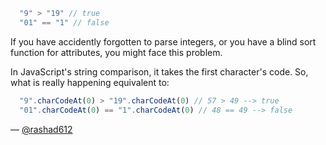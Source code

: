 
```javascript
  "9" > "19" // true
  "01" == "1" // false
```

If you have accidently forgotten to parse integers, or you have a blind sort function for attributes, you might face this problem.

In JavaScript's string comparison, it takes the first character's code. So, what is really happening equivalent to:
```javascript
  "9".charCodeAt(0) > "19".charCodeAt(0) // 57 > 49 --> true
  "01".charCodeAt(0) == "1".charCodeAt(0) // 48 == 49 --> false
```

— [@rashad612](https://github.com/rashad612)
